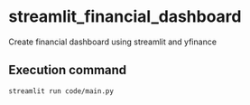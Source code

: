 # streamlit_financial_dashboard
Create financial dashboard using streamlit and yfinance

## Execution command
    streamlit run code/main.py
